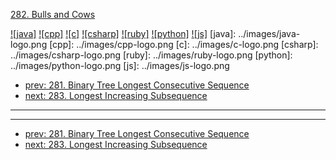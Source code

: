 [282. Bulls and Cows](https://leetcode.com/problems/bulls-and-cows/)

[![java]](../java/282-bulls-and-cows.md)
[![cpp]](../cpp/282-bulls-and-cows.md)
[![c]](../c/282-bulls-and-cows.md)
[![csharp]](../csharp/282-bulls-and-cows.md)
[![ruby]](../ruby/282-bulls-and-cows.md)
[![python]](../python/282-bulls-and-cows.md)
[![js]](../js/282-bulls-and-cows.md)
[java]: ../images/java-logo.png
[cpp]: ../images/cpp-logo.png
[c]: ../images/c-logo.png
[csharp]: ../images/csharp-logo.png
[ruby]: ../images/ruby-logo.png
[python]: ../images/python-logo.png
[js]: ../images/js-logo.png

- [prev: 281. Binary Tree Longest Consecutive Sequence](281-binary-tree-longest-consecutive-sequence.md)
- [next: 283. Longest Increasing Subsequence](283-longest-increasing-subsequence.md)

---


---

- [prev: 281. Binary Tree Longest Consecutive Sequence](281-binary-tree-longest-consecutive-sequence.md)
- [next: 283. Longest Increasing Subsequence](283-longest-increasing-subsequence.md)
